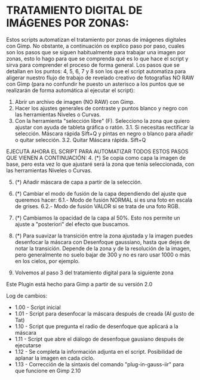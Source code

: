 # TRATAMIENTO DIGITAL DE IMÁGENES POR ZONAS:
Estos scripts automatizan el tratamiento por zonas de imágenes digitales con Gimp. No obstante, 
a continuación os explico paso por paso, cuales son los pasos que se siguen habitualmente para 
trabajar una imagen por zonas, esto lo hago para que se comprenda qué es lo que hace el script
y sirva para comprender el proceso de forma general. Los pasos que se detallan en los puntos:
4, 5, 6, 7 y 8 son los que el script automatiza para aligerar nuestro flujo de trabajo de revelado 
creativo de fotografías NO RAW con Gimp (para no confundir he puesto un asterisco a los puntos
que se realizarán de forma automática al ejecutar el script):

1. Abrir un archivo de imagen (NO RAW) con Gimp.
2. Hacer los ajustes generales de contraste y puntos blanco y negro con las herramientas Niveles o Curvas.
3. Con la herramienta "selección libre" (F). Selecciono la zona que quiero ajustar con ayuda de tableta 
    gráfica o ratón.
        3.1. Si necesitas rectificar la selección. Máscara rápida Sift+Q y pintas en negro o blanco para
              añadir o quitar selección.
        3.2. Quitar Máscara rápida. Sift+Q

EJECUTA AHORA EL SCRIPT PARA AUTOMATIZAR TODOS ESTOS PASOS QUE VIENEN A CONTINUACIÓN:
4. (*) Se copia como capa la imagen de base, pero esta vez lo que ajustaré será la zona que tenía seleccionada, 
con las herramientas Niveles o Curvas.

5. (*) Añadir máscara de capa a partir de la selección.

6. (*) Cambiar el modo de fusión de la capa dependiendo del ajuste que queremos hacer:
        6.1.- Modo de fusión NORMAL si es una foto en escala de grises.
        6.2.- Modo de fusión VALOR si se trata de una foto RGB.

7. (*) Cambiamos la opacidad de la capa al 50%. Esto nos permite un ajuste a "posteriori" del efecto que buscamos.

8. (*) Para suavizar la transición entre la zona ajustada y la imagen puedes desenfocar la máscara con
     Desenfoque gaussiano, hasta que dejes de notar la transición. Depende de la zona y de la resolución 
     de la imagen, pero generalmente no suelo bajar de 300 y no es raro usar 1000 o más en los cielos, por ejemplo.

9. Volvemos al paso 3 del tratamiento digital para la siguiente zona

Este Plugin está hecho para Gimp a partir de su versión 2.0
 
Log de cambios:
- 1.00 - Script inicial
- 1.01 - Script para desenfocar la máscara después de creada (Al gusto de Tat)
- 1.10 - Script que pregunta el radio de desenfoque que aplicará a la máscara
- 1.11 - Script que abre el diálogo de desenfoque gausiano después de ejecutarse
- 1.12 - Se completa la información adjunta en el script. Posibilidad de aplanar la imagen en cada ciclo.
- 1.13 - Corrección de la sintaxis del comando "plug-in-gauss-iir" para que funcione en Gimp 2.10
